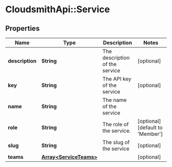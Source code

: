 # CloudsmithApi::Service

## Properties
Name | Type | Description | Notes
------------ | ------------- | ------------- | -------------
**description** | **String** | The description of the service | [optional] 
**key** | **String** | The API key of the service | [optional] 
**name** | **String** | The name of the service | 
**role** | **String** | The role of the service. | [optional] [default to &#39;Member&#39;]
**slug** | **String** | The slug of the service | [optional] 
**teams** | [**Array&lt;ServiceTeams&gt;**](ServiceTeams.md) |  | [optional] 


